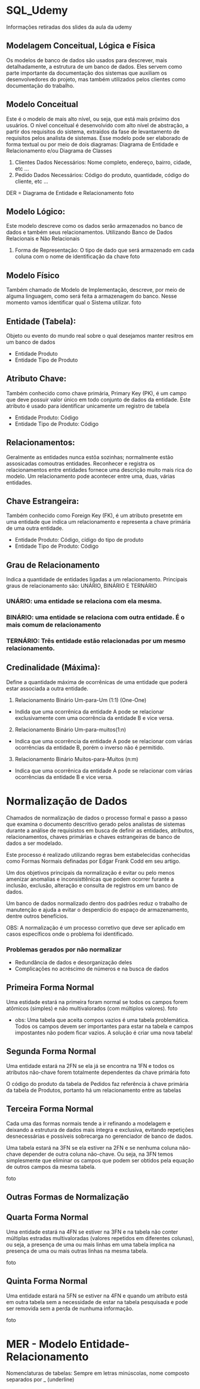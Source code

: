 # SQL_Udemy
Informações retiradas dos slides da aula da udemy

## Modelagem Conceitual, Lógica e Física
Os modelos de banco de dados são usados para descrever, mais detalhadamente, a estrutura de um banco de dados. Eles servem como parte importante da documentação dos sistemas que auxiliam os desenvolvedores do projeto, mas também utilizados pelos clientes como documentação do trabalho. 


## Modelo Conceitual
Este é o modelo de mais alto nível, ou seja, que está mais próximo dos usuários.
O nível conceitual é desenvolvido com alto nível de abstração, a partir dos requisitos do sistema, extraídos da fase de levantamento de requisitos pelos analista de sistemas. 
Esse modelo pode ser elaborado de forma textual ou por meio de dois diagramas: Diagrama de Entidade e Relacionamento e/ou Diagrama de Classes

1) Clientes 
    Dados Necessários: Nome completo, endereço, bairro, cidade, etc ...
2) Pedido
    Dados Necessários: Código do produto, quantidade, código do cliente, etc ...

DER = Diagrama de Entidade e Relacionamento 
foto


## Modelo Lógico:
Este modelo descreve como os dados serão armazenados no banco de dados e também seus relacionamentos. Utilizando Banco de Dados Relacionais e Não Relacionais 

1) Forma de Representação: O tipo de dado que será armazenado em cada coluna com o nome de identificação da chave
foto

## Modelo Físico 
Também chamado de Modelo de Implementação, descreve, por meio de alguma linguagem, como será feita a armazenagem do banco. Nesse momento vamos identificar qual o Sistema utilizar.
foto

## Entidade (Tabela): 
Objeto ou evento do mundo real sobre o qual desejamos manter resitros em um banco de dados
- Entidade Produto
- Entidade Tipo de Produto

## Atributo Chave: 
Também conhecido como chave primária, Primary Key (PK), é um campo que deve possuir valor único em todo conjunto de dados da entidade. Este atributo é usado para identificar unicamente um registro de tabela 
- Entidade Produto: Código
- Entidade Tipo de Produto: Código 

## Relacionamentos: 
Geralmente as entidades nunca estõa sozinhas; normalmente estão assosicadas comoutras entidades. Reconhecer e registra os relacionamentos entre entidades fornece uma descrição muito mais rica do modelo. Um relacionamento pode acontecer entre uma, duas, várias entidades. 

## Chave Estrangeira:
Também conhecido como Foreign Key (FK), é um atributo presetnte em uma entidade que indica um relacionamento e representa a chave primária de uma outra entidade. 
- Entidade Produto: Código, cídigo do tipo de produto 
- Entidade Tipo de Produto: Código 

## Grau de Relacionamento 
Indica a quantidade de entidades ligadas a um relacionamento. Principais graus de relacionamento são: UNÁRIO, BINÁRIO E TERNÁRIO 

### UNÁRIO: uma entidade se relaciona com ela mesma. 
### BINÁRIO: uma entidade se relaciona com outra entidade. É o mais comum de relacionamento  
### TERNÁRIO: Três  entidade estão relacionadas por um mesmo relacionamento. 

## Credinalidade (Máxima): 
Define a quantidade máxima de ocorrênicas de uma entidade que poderá estar associada a outra entidade.
1) Relacionamento Binário Um-para-Um (1:1) (One-One)
  - Indida que uma ocorrênica da entidade A pode se relacionar exclusivamente com uma ocorrência da entidade B e vice versa. 
2) Relacionamento Binário Um-para-muitos(1:n)
  - Indica que uma ocorrência da entidade A pode se relacionar com várias ocorrências da entidade B, porém o inverso não é permitido. 
3) Relacionamento Binário Muitos-para-Muitos (n:m)
  - Indica que uma ocorrênica da entidade A pode se relacionar com várias ocorrências da entidade B e vice versa. 


# Normalização de Dados
Chamados de normalização de dados o processo formal e passo a passo que examina o documento descritivo gerado pelos analistas de sistemas durante a análise de requisistos em busca de definir as entidades, atributos, relacionamentos, chaves primárias e chaves estrangeiras de banco de dados a ser modelado. 

Este processo é realizado utilizando regras bem estabelecidas conhecidas como Formas Normais definadas por Edgar Frank Codd em seu artigo. 

Um dos objetivos principais da normalização é evitar ou pelo menos amenizar anomalias e inconsisttênicas que podem ocorrer furante a inclusão, exclusão, alteração e consulta de registros em um banco de dados.

Um banco de dados normalizado dentro dos padrões reduz o trabalho de manutenção e ajuda a evitar o desperdício do espaço de armazenamento, dentre outros benefícios.

OBS: A normalização é um processo corretivo que deve ser aplicado em casos específicos onde o problema foi identificado.

### Problemas gerados por não normalizar 
* Redundância de dados e desorganização deles
* Complicações no acréscimo de números e na busca de dados

## Primeira Forma Normal
Uma estidade estará na primeira foram normal se todos os campos forem atômicos (simples) e não multivalorados (com múltiplos valores).
foto 
- obs: Uma tabela que aceita compos vazios é uma tabela problemática. Todos os campos devem ser importantes para estar na tabela e campos impostantes não podem ficar vazios. A solução é criar uma nova tabela!

## Segunda Forma Normal 
Uma entidade estará na 2FN se ela já se encontra na 1FN e todos os atributos não-chave forem totalmente dependentes da chave primária 
foto

O código do produto da tabela de Pedidos faz referência à chave primária da tabela de Produtos, portanto há um relacionamento entre as tabelas

## Terceira Forma Normal 
Cada uma das formas normais tende a ir refinando a modelagem e deixando a estrutura de dados mais íntegra e exclusiva, evitando repetições desnecessárias e possíveis sobrecarga no gerenciador de banco de dados. 

Uma tabela estará na 3FN se ela estiver na 2FN e se nenhuma coluna não-chave depender de outra coluna não-chave. Ou seja, na 3FN temos simplesmente que eliminar os campos que podem ser obtidos pela equação de outros campos da mesma tabela. 

foto 

## Outras Formas de Normalização 
## Quarta Forma Normal 
Uma entidade estará na 4FN se estiver na 3FN e na tabela não conter múltiplas estradas multivaloradas (valores repetidos em diferentes colunas), ou seja, a presença de uma ou mais linhas em uma tabela implica na presença de uma ou mais outras linhas na mesma tabela. 

foto
## Quinta Forma Normal
Uma entidade estará na 5FN se estiver na 4FN e quando um atributo está em outra tabela sem a necessidade de estar na tabela pesquisada e pode ser removida sem a perda de nunhuma informação.

foto

# MER - Modelo Entidade-Relacionamento 
Nomenclaturas de tabelas: Sempre em letras minúscolas, nome composto separados por _ (underline) 

 



































